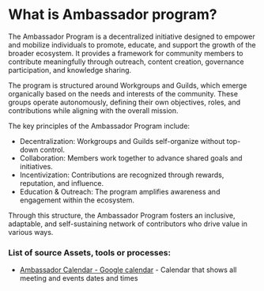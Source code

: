 # What is Ambassador program?

The Ambassador Program is a decentralized initiative designed to empower and mobilize individuals to promote, educate, and support the growth of the broader ecosystem. It provides a framework for community members to contribute meaningfully through outreach, content creation, governance participation, and knowledge sharing.

The program is structured around Workgroups and Guilds, which emerge organically based on the needs and interests of the community. These groups operate autonomously, defining their own objectives, roles, and contributions while aligning with the overall mission.

The key principles of the Ambassador Program include:

* Decentralization: Workgroups and Guilds self-organize without top-down control.
* Collaboration: Members work together to advance shared goals and initiatives.
* Incentivization: Contributions are recognized through rewards, reputation, and influence.
* Education & Outreach: The program amplifies awareness and engagement within the ecosystem.

Through this structure, the Ambassador Program fosters an inclusive, adaptable, and self-sustaining network of contributors who drive value in various ways.

### List of source Assets, tools or processes:

* [Ambassador Calendar - Google calendar](https://calendar.google.com/calendar/embed?src=singularitynetambassadors%40gmail.com) - Calendar that shows all meeting and events dates and times
